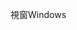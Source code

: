 <span data-ttu-id="f8c02-101">視窗</span><span class="sxs-lookup"><span data-stu-id="f8c02-101">Windows</span></span>